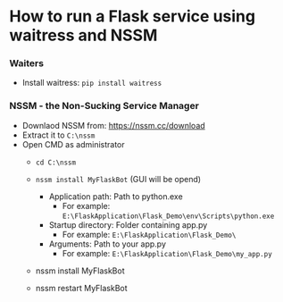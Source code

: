 

# How to run a Flask service using waitress and NSSM

### Waiters
- Install waitress: ```pip install waitress```

### NSSM - the Non-Sucking Service Manager
- Downlaod NSSM from: https://nssm.cc/download
- Extract it to ```C:\nssm```
- Open CMD as administrator
    - ```cd C:\nssm```
    - ```nssm install MyFlaskBot``` (GUI will be opend)
        - Application path: Path to python.exe
            - For example: ```E:\FlaskApplication\Flask_Demo\env\Scripts\python.exe```
        - Startup directory: Folder containing app.py
            - For example: ```E:\FlaskApplication\Flask_Demo\```
        - Arguments: Path to your app.py
            - For example: ```E:\FlaskApplication\Flask_Demo\my_app.py```

    - nssm install MyFlaskBot
    - nssm restart MyFlaskBot